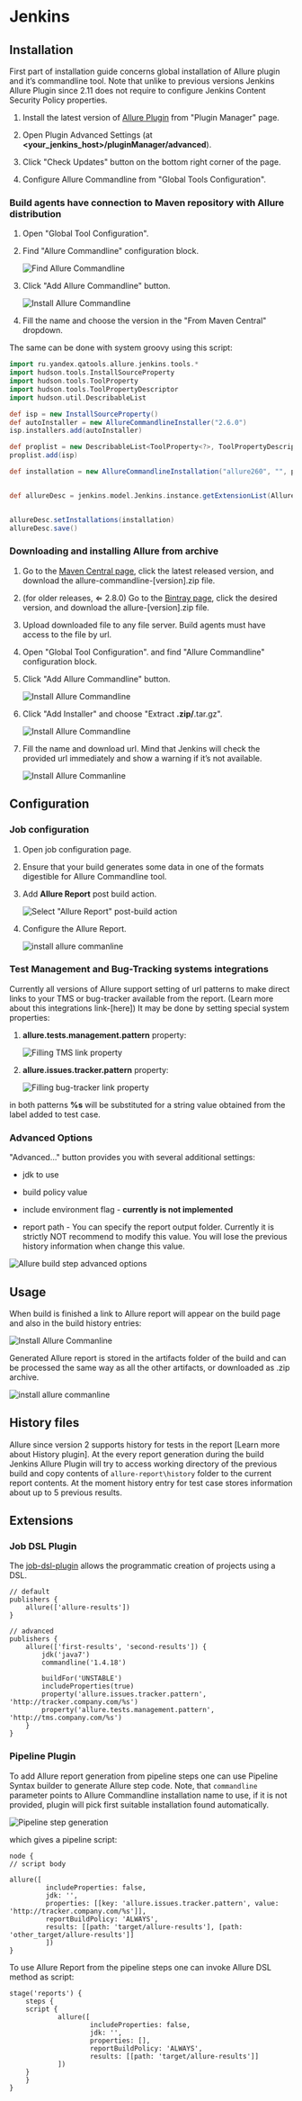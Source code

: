 # Jenkins

## Installation

First part of installation guide concerns global installation of Allure
plugin and it’s commandline tool. Note that unlike to previous versions
Jenkins Allure Plugin since 2.11 does not require to configure Jenkins
Content Security Policy properties.

1.  Install the latest version of [Allure Plugin](https://wiki.jenkins-ci.org/display/JENKINS/Allure+Plugin)
    from "Plugin Manager" page.

2.  Open Plugin Advanced Settings (at
    **&lt;your\_jenkins\_host&gt;/pluginManager/advanced**).

3.  Click "Check Updates" button on the bottom right corner of the page.

4.  Configure Allure Commandline from "Global Tools Configuration".

### Build agents have connection to Maven repository with Allure distribution

1.  Open "Global Tool Configuration".

2.  Find "Allure Commandline" configuration block.

    ![Find Allure Commandline](../../images/jenkins_plugin_find_cmd.jpeg)

3.  Click "Add Allure Commandline" button.

    ![Install Allure Commandline](../../images/jenkins_plugin_install.jpeg)

4.  Fill the name and choose the version in the "From Maven Central"
    dropdown.

The same can be done with system groovy using this script:

```groovy
import ru.yandex.qatools.allure.jenkins.tools.*
import hudson.tools.InstallSourceProperty
import hudson.tools.ToolProperty
import hudson.tools.ToolPropertyDescriptor
import hudson.util.DescribableList

def isp = new InstallSourceProperty()
def autoInstaller = new AllureCommandlineInstaller("2.6.0")
isp.installers.add(autoInstaller)

def proplist = new DescribableList<ToolProperty<?>, ToolPropertyDescriptor>()
proplist.add(isp)

def installation = new AllureCommandlineInstallation("allure260", "", proplist)


def allureDesc = jenkins.model.Jenkins.instance.getExtensionList(AllureCommandlineInstallation.DescriptorImpl.class)[0]


allureDesc.setInstallations(installation)
allureDesc.save()
```

### Downloading and installing Allure from archive

1.  Go to the [Maven Central page](http://repo.maven.apache.org/maven2/io/qameta/allure/allure-commandline/),
    click the latest released version, and download the
    allure-commandline-\[version\].zip file.

2.  (for older releases, ⇐ 2.8.0) Go to the [Bintray page](https://bintray.com/qameta/generic/allure2), click the desired
    version, and download the allure-\[version\].zip file.

3.  Upload downloaded file to any file server. Build agents must have
    access to the file by url.

4.  Open "Global Tool Configuration". and find "Allure Commandline"
    configuration block.

5.  Click "Add Allure Commandline" button.

    ![Install Allure Commandline](../../images/jenkins_plugin_install_cmd.jpeg)

6.  Click "Add Installer" and choose "Extract **.zip/**.tar.gz".

    ![Install Allure Commandline](../../images/jenkins_plugin_add_installer.jpeg)

7.  Fill the name and download url. Mind that Jenkins will check the
    provided url immediately and show a warning if it’s not available.

    ![Install Allure Commanline](../../images/jenkins_plugin_fill_name_and_url.jpeg)

## Configuration

### Job configuration

1.  Open job configuration page.

2.  Ensure that your build generates some data in one of the formats
    digestible for Allure Commandline tool.

3.  Add **Allure Report** post build action.

    ![Select "Allure Report" post-build action](../../images/jenkins_plugin_add_allure_report.jpeg)

4.  Configure the Allure Report.

    ![install allure commanline](../../images/jenkins_plugin_configure_allure_report.jpeg)

### Test Management and Bug-Tracking systems integrations

Currently all versions of Allure support setting of url patterns to make
direct links to your TMS or bug-tracker available from the report.
(Learn more about this integrations link-\[here\]) It may be done by
setting special system properties:

1.  **allure.tests.management.pattern** property:

    ![Filling TMS link property](../../images/jenkins_plugin_setup_tms.jpeg)

2.  **allure.issues.tracker.pattern** property:

    ![Filling bug-tracker link property](../../images/jenkins_plugin_setup_tracker.jpeg)

in both patterns **%s** will be substituted for a string value obtained
from the label added to test case.

### Advanced Options

"Advanced…​" button provides you with several additional settings:

-   jdk to use

-   build policy value

-   include environment flag - **currently is not implemented**

-   report path - You can specify the report output folder. Currently it
    is strictly NOT recommend to modify this value. You will lose the
    previous history information when change this value.

![Allure build step advanced options](../../images/jenkins_plugin_advanced_options.jpeg)

## Usage

When build is finished a link to Allure report will appear on the build
page and also in the build history entries:

![Install Allure Commanline](../../images/jenkins_plugin_allure_sidebar.png)

Generated Allure report is stored in the artifacts folder of the build
and can be processed the same way as all the other artifacts, or
downloaded as .zip archive.

![install allure commanline](../../images/jenkins_plugin_allure_report.png)

## History files

Allure since version 2 supports history for tests in the report \[Learn
more about History plugin\]. At the every report generation during the
build Jenkins Allure Plugin will try to access working directory of the
previous build and copy contents of `allure-report\history` folder to
the current report contents. At the moment history entry for test case
stores information about up to 5 previous results.

## Extensions

### Job DSL Plugin

The [job-dsl-plugin](https://github.com/jenkinsci/job-dsl-plugin/wiki)
allows the programmatic creation of projects using a DSL.

```dsl
// default
publishers {
    allure(['allure-results'])
}

// advanced
publishers {
    allure(['first-results', 'second-results']) {
        jdk('java7')
        commandline('1.4.18')

        buildFor('UNSTABLE')
        includeProperties(true)
        property('allure.issues.tracker.pattern', 'http://tracker.company.com/%s')
        property('allure.tests.management.pattern', 'http://tms.company.com/%s')
    }
}
```

### Pipeline Plugin

To add Allure report generation from pipeline steps one can use Pipeline
Syntax builder to generate Allure step code. Note, that `commandline`
parameter points to Allure Commandline installation name to use, if it
is not provided, plugin will pick first suitable installation found
automatically.

![Pipeline step generation](../../images/jenkins_plugin_pipeline_step_builder.png)

which gives a pipeline script:

```dsl
node {
// script body

allure([
         includeProperties: false,
         jdk: '',
         properties: [[key: 'allure.issues.tracker.pattern', value: 'http://tracker.company.com/%s']],
         reportBuildPolicy: 'ALWAYS',
         results: [[path: 'target/allure-results'], [path: 'other_target/allure-results']]
         ])
}
```

To use Allure Report from the pipeline steps one can invoke Allure DSL
method as script:

```dsl
stage('reports') {
    steps {
    script {
            allure([
                    includeProperties: false,
                    jdk: '',
                    properties: [],
                    reportBuildPolicy: 'ALWAYS',
                    results: [[path: 'target/allure-results']]
            ])
    }
    }
}
```
